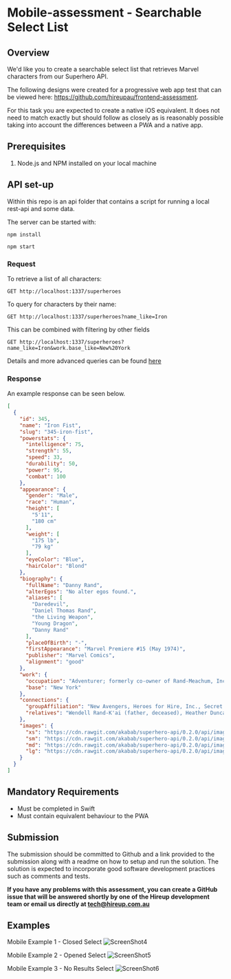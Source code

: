 # Mobile-assessment - Searchable Select List

## Overview
We'd like you to create a searchable select list that retrieves Marvel characters from our Superhero API.

The following designs were created for a progressive web app test that can be
viewed here: https://github.com/hireupau/frontend-assessment.

For this task you are expected to create a native iOS equivalent. It does
not need to match exactly but should follow as closely as is reasonably possible
taking into account the differences between a PWA and a native app.

## Prerequisites
1. Node.js and NPM installed on your local machine

## API set-up

Within this repo is an api folder that contains a script for running a local rest-api and some data.

The server can be started with:

```npm install```

```npm start```

### Request

To retrieve a list of all characters:

```GET http://localhost:1337/superheroes ```

To query for characters by their name:

```GET http://localhost:1337/superheroes?name_like=Iron```

This can be combined with filtering by other fields

```GET http://localhost:1337/superheroes?name_like=Iron&work.base_like=New%20York```

Details and more advanced queries can be found [here](https://github.com/typicode/json-server#routes)


### Response

An example response can be seen below.

```json
[
  {
    "id": 345,
    "name": "Iron Fist",
    "slug": "345-iron-fist",
    "powerstats": {
      "intelligence": 75,
      "strength": 55,
      "speed": 33,
      "durability": 50,
      "power": 95,
      "combat": 100
    },
    "appearance": {
      "gender": "Male",
      "race": "Human",
      "height": [
        "5'11",
        "180 cm"
      ],
      "weight": [
        "175 lb",
        "79 kg"
      ],
      "eyeColor": "Blue",
      "hairColor": "Blond"
    },
    "biography": {
      "fullName": "Danny Rand",
      "alterEgos": "No alter egos found.",
      "aliases": [
        "Daredevil",
        "Daniel Thomas Rand",
        "the Living Weapon",
        "Young Dragon",
        "Danny Rand"
      ],
      "placeOfBirth": "-",
      "firstAppearance": "Marvel Premiere #15 (May 1974)",
      "publisher": "Marvel Comics",
      "alignment": "good"
    },
    "work": {
      "occupation": "Adventurer; formerly co-owner of Rand-Meachum, Inc., bodyguard, private investigator, research assistant, warrior",
      "base": "New York"
    },
    "connections": {
      "groupAffiliation": "New Avengers, Heroes for Hire, Inc., Secret Defenders, Defenders, Misty Knight, Luke Cage",
      "relatives": "Wendell Rand-K'ai (father, deceased), Heather Duncan Rand (mother, deceased), Yu-Ti (adopted uncle), Miranda Rand-K'ai (half-sister), Lord Tuan (adopted paternal grandfather, deceased), Lady Ming (adopted paternal grandmother, deceased), Thomas Duncan (maternal grandfather)"
    },
    "images": {
      "xs": "https://cdn.rawgit.com/akabab/superhero-api/0.2.0/api/images/xs/345-iron-fist.jpg",
      "sm": "https://cdn.rawgit.com/akabab/superhero-api/0.2.0/api/images/sm/345-iron-fist.jpg",
      "md": "https://cdn.rawgit.com/akabab/superhero-api/0.2.0/api/images/md/345-iron-fist.jpg",
      "lg": "https://cdn.rawgit.com/akabab/superhero-api/0.2.0/api/images/lg/345-iron-fist.jpg"
    }
  }
]
```

## Mandatory Requirements
- Must be completed in Swift
- Must contain equivalent behaviour to the PWA

## Submission
The submission should be committed to Github and a link provided to the submission along with a readme on how to setup and run the solution. The solution is expected to incorporate good software development practices such as comments and tests.

**If you have any problems with this assessment, you can create a GitHub issue that will be answered shortly by one of the Hireup development team or email us directly at tech@hireup.com.au**

## Examples

Mobile Example 1 - Closed Select
![ScreenShot4](https://i.imgur.com/KUaenjW.jpg)

Mobile Example 2 - Opened Select
![ScreenShot5](https://i.imgur.com/KAJvi1s.jpg)

Mobile Example 3 - No Results Select
![ScreenShot6](https://i.imgur.com/0938RCR.jpg)

